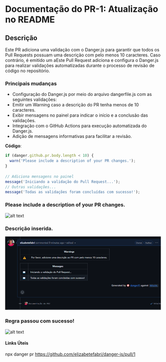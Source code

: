# Documentação do PR-1: Atualização no README

## Descrição
Este PR adiciona uma validação com o Danger.js para garantir que todos os Pull Requests possuam uma descrição com pelo menos 10 caracteres. Caso contrário, é emitido um aEste Pull Request adiciona e configura o Danger.js para realizar validações automatizadas durante o processo de revisão de código no repositório.

### Principais mudanças
- Configuração do Danger.js por meio do arquivo dangerfile.js com as seguintes validações:
- Emitir um Warning caso a descrição do PR tenha menos de 10 caracteres.
- Exibir mensagens no painel para indicar o início e a conclusão das validações.
- Integração com o GitHub Actions para execução automatizada do Danger.js.
- Adição de mensagens informativas para facilitar a revisão.

**Código**:
```javascript
if (danger.github.pr.body.length < 10) {
  warn('Please include a description of your PR changes.');
}

// Adiciona mensagens no painel
message('Iniciando a validação do Pull Request...');
// Outras validações...
message('Todas as validações foram concluídas com sucesso!');
```
### Please include a description of your PR changes.
![alt text](image-1.png)
### Descrição inserida.
![alt text](image.png)
### Regra passou com sucesso!
![alt text](image-2.png)
#### Links Úteis
npx danger pr https://github.com/elizabetefabri/danger-js/pull/1